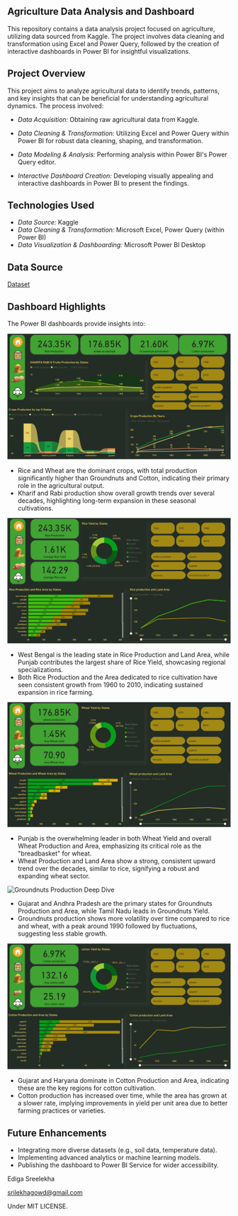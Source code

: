  ## Agriculture Data Analysis and Dashboard
This repository contains a data analysis project focused on agriculture, utilizing data sourced from Kaggle. The project involves data cleaning and transformation using Excel and Power Query, followed by the creation of interactive dashboards in Power BI for insightful visualizations.

## Project Overview
This project aims to analyze agricultural data to identify trends, patterns, and key insights that can be beneficial for understanding agricultural dynamics. The process involved:

* *Data Acquisition:* Obtaining raw agricultural data from Kaggle.

* *Data Cleaning & Transformation:* Utilizing Excel and Power Query within Power BI for robust data cleaning, shaping, and transformation.

* *Data Modeling & Analysis:* Performing analysis within Power BI's Power Query editor.

* *Interactive Dashboard Creation:* Developing visually appealing and interactive dashboards in Power BI to present the findings.

## Technologies Used
* *Data Source:* Kaggle
* *Data Cleaning & Transformation:* Microsoft Excel, Power Query (within Power BI)
* *Data Visualization & Dashboarding:* Microsoft Power BI Desktop

## Data Source

[Dataset](https://github.com/edigasreelekha/Agiculture-_Crops-Dashboard/blob/main/agriculture.xlsx)

## Dashboard Highlights 
The Power BI dashboards provide insights into:

![Overall Crop Production & Trends](https://github.com/edigasreelekha/Agiculture-_Crops-Dashboard/blob/main/OVERVIEW%20(2).png)

* Rice and Wheat are the dominant crops, with total production significantly higher than Groundnuts and Cotton, indicating their primary role in the agricultural output.
* Kharif and Rabi production show overall growth trends over several decades, highlighting long-term expansion in these seasonal cultivations.

 ![Rice Production Deep Dive](https://github.com/edigasreelekha/Agiculture-_Crops-Dashboard/blob/main/Rice.png)

* West Bengal is the leading state in Rice Production and Land Area, while Punjab contributes the largest share of Rice Yield, showcasing regional specializations.
* Both Rice Production and the Area dedicated to rice cultivation have seen consistent growth from 1960 to 2010, indicating sustained expansion in rice farming.

![Wheat Production Deep Dive](https://github.com/edigasreelekha/Agiculture-_Crops-Dashboard/blob/main/Wheat.png)
* Punjab is the overwhelming leader in both Wheat Yield and overall Wheat Production and Area, emphasizing its critical role as the "breadbasket" for wheat.
* Wheat Production and Land Area show a strong, consistent upward trend over the decades, similar to rice, signifying a robust and expanding wheat sector.

![Groundnuts Production Deep Dive](https://github.com/edigasreelekha/Agiculture-_Crops-Dashboard/blob/)

* Gujarat and Andhra Pradesh are the primary states for Groundnuts Production and Area, while Tamil Nadu leads in Groundnuts Yield.
* Groundnuts production shows more volatility over time compared to rice and wheat, with a peak around 1990 followed by fluctuations, suggesting less stable growth.

![Cotton Production Deep Dive](https://github.com/edigasreelekha/Agiculture-_Crops-Dashboard/blob/main/Cotton.png)

* Gujarat and Haryana dominate in Cotton Production and Area, indicating these are the key regions for cotton cultivation.
* Cotton production has increased over time, while the area has grown at a slower rate, implying improvements in yield per unit area due to better farming practices or varieties.

## Future Enhancements

* Integrating more diverse datasets (e.g., soil data, temperature data).
* Implementing advanced analytics or machine learning models.
* Publishing the dashboard to Power BI Service for wider accessibility.


Ediga Sreelekha

srilekhagowd@gmail.com

Under MIT LICENSE.
